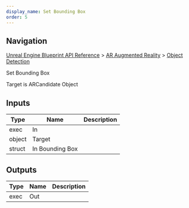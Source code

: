 ```yaml
---
display_name: Set Bounding Box
order: 5
---
```

## Navigation

[Unreal Engine Blueprint API Reference](https://dev.epicgames.com/documentation/en-us/unreal-engine/BlueprintAPI) > [AR Augmented Reality](https://dev.epicgames.com/documentation/en-us/unreal-engine/BlueprintAPI/ARAugmentedReality) > [Object Detection](https://dev.epicgames.com/documentation/en-us/unreal-engine/BlueprintAPI/ARAugmentedReality/ObjectDetection)

Set Bounding Box

Target is ARCandidate Object

## Inputs

| Type | Name | Description |
| --- | --- | --- |
| exec | In |  |
| object | Target |  |
| struct | In Bounding Box |  |

## Outputs

| Type | Name | Description |
| --- | --- | --- |
| exec | Out |  |
